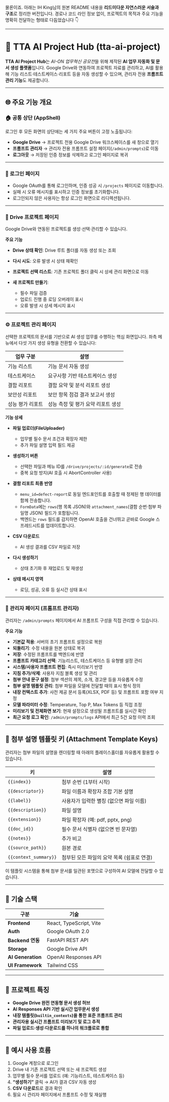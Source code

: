 물론이죠. 아래는 IH King님의 원본 README 내용을 **리드미다운 자연스러운 서술과 구조**로 정리한 버전입니다.
경로나 코드 라인 정보 없이, 프로젝트의 목적과 주요 기능을 명확히 전달하는 형태로 다듬었습니다 👇

---

# 🧠 TTA AI Project Hub (tta-ai-project)

**TTA AI Project Hub**는 *AI-ON 업무혁신 공모전*을 위해 제작된 **AI 업무 자동화 및 문서 생성 플랫폼**입니다.
Google Drive와 연동하여 프로젝트 자료를 관리하고, AI를 활용해 기능 리스트·테스트케이스·리포트 등을 자동 생성할 수 있으며, 관리자 전용 **프롬프트 관리 기능**도 제공합니다.

---

## 🌐 주요 기능 개요

### 🏠 공통 상단 (AppShell)

로그인 후 모든 화면의 상단에는 세 가지 주요 버튼이 고정 노출됩니다:

* **Google Drive** → 프로젝트 전용 Google Drive 워크스페이스를 새 창으로 열기
* **프롬프트 관리자** → 관리자 전용 프롬프트 설정 페이지(`/admin/prompts`)로 이동
* **로그아웃** → 저장된 인증 정보를 삭제하고 로그인 페이지로 복귀

---

### 🔐 로그인 페이지

* Google OAuth를 통해 로그인하며, 인증 성공 시 `/projects` 페이지로 이동합니다.
* 실패 시 오류 메시지를 표시하고 인증 정보를 초기화합니다.
* 로그인되지 않은 사용자는 항상 로그인 화면으로 리디렉션됩니다.

---

### 📁 Drive 프로젝트 페이지

Google Drive와 연동된 프로젝트를 생성·선택·관리할 수 있습니다.

**주요 기능**

* **Drive 상태 확인**: Drive 루트 폴더를 자동 생성 또는 조회
* **다시 시도**: 오류 발생 시 상태 재확인
* **프로젝트 선택 리스트**: 기존 프로젝트 폴더 클릭 시 상세 관리 화면으로 이동
* **새 프로젝트 만들기**:

  * 필수 파일 검증
  * 업로드 진행 중 로딩 오버레이 표시
  * 오류 발생 시 상세 메시지 표시

---

### ⚙️ 프로젝트 관리 페이지

선택한 프로젝트의 문서를 기반으로 AI 생성 업무를 수행하는 핵심 화면입니다.
좌측 메뉴에서 다섯 가지 생성 유형을 전환할 수 있습니다:

| 업무 구분     | 설명                   |
| --------- | -------------------- |
| 기능 리스트    | 기능 문서 자동 생성          |
| 테스트케이스    | 요구사항 기반 테스트케이스 생성    |
| 결함 리포트    | 결함 요약 및 분석 리포트 생성    |
| 보안성 리포트   | 보안 항목 점검 결과 보고서 생성   |
| 성능 평가 리포트 | 성능 측정 및 평가 요약 리포트 생성 |

**기능 상세**

* **파일 업로더(FileUploader)**

  * 업무별 필수 문서 조건과 확장자 제한
  * 추가 파일 설명 입력 필드 제공
* **생성하기 버튼**

  * 선택한 파일과 메뉴 ID를 `/drive/projects/:id/generate`로 전송
  * 중복 요청 방지(AI 호출 시 AbortController 사용)
* **결함 리포트 최종 반영**

  * `menu_id=defect-report`로 동일 엔드포인트를 호출할 때 정제된 행 데이터를 함께 전송합니다.
  * `FormData`에는 `rows`(행 목록 JSON)와 `attachment_names`(결함 순번·첨부 파일명 JSON) 필드가 포함됩니다.
  * 백엔드는 `rows` 필드를 감지하면 OpenAI 호출을 건너뛰고 곧바로 Google 스프레드시트를 업데이트합니다.
* **CSV 다운로드**

  * AI 생성 결과를 CSV 파일로 저장
* **다시 생성하기**

  * 상태 초기화 후 재업로드 및 재생성
* **상태 메시지 영역**

  * 로딩, 성공, 오류 등 실시간 상태 표시

---

### 🧩 관리자 페이지 (프롬프트 관리자)

관리자는 `/admin/prompts` 페이지에서 AI 프롬프트 구성을 직접 관리할 수 있습니다.

**주요 기능**

* **기본값 적용**: 서버의 초기 프롬프트 설정으로 복원
* **되돌리기**: 수정 내용을 원본 상태로 복귀
* **저장**: 수정된 프롬프트를 백엔드에 반영
* **프롬프트 카테고리 선택**: 기능리스트, 테스트케이스 등 유형별 설정 관리
* **시스템/사용자 프롬프트 편집**: 즉시 미리보기 반영
* **지침 추가/삭제**: 사용자 지침 블록 생성 및 관리
* **첨부 안내 문구 설정**: 첨부 섹션의 제목, 소개, 경고문 등을 자유롭게 수정
* **첨부 설명 템플릿 관리**: 첨부 파일을 모델에 전달할 때의 표시 형식 정의
* **내장 컨텍스트 추가**: 사전 제공 문서 등록(XLSX, PDF 등) 및 프롬프트 포함 여부 지정
* **모델 파라미터 수정**: Temperature, Top P, Max Tokens 등 직접 조정
* **미리보기 및 전체화면 보기**: 현재 설정으로 생성될 프롬프트를 실시간 확인
* **최근 요청 로그 확인**: `/admin/prompts/logs` API에서 최근 5건 요청 이력 조회

---

## 🧾 첨부 설명 템플릿 키 (Attachment Template Keys)

관리자는 첨부 파일의 설명을 렌더링할 때 아래의 플레이스홀더를 자유롭게 활용할 수 있습니다.

| 키                     | 설명                         |
| --------------------- | -------------------------- |
| `{{index}}`           | 첨부 순번 (1부터 시작)             |
| `{{descriptor}}`      | 파일 이름과 확장자 조합 기본 설명        |
| `{{label}}`           | 사용자가 입력한 별칭 (없으면 파일 이름)    |
| `{{description}}`     | 파일 설명                      |
| `{{extension}}`       | 파일 확장자 (예: pdf, pptx, png) |
| `{{doc_id}}`          | 필수 문서 식별자 (없으면 빈 문자열)      |
| `{{notes}}`           | 추가 비고                      |
| `{{source_path}}`     | 원본 경로                      |
| `{{context_summary}}` | 첨부된 모든 파일의 요약 목록 (쉼표로 연결)  |

이 템플릿 시스템을 통해 첨부 문서를 일관된 포맷으로 구성하여 AI 모델에 전달할 수 있습니다.

---

## 🧠 기술 스택

| 구분                | 기술                      |
| ----------------- | ----------------------- |
| **Frontend**      | React, TypeScript, Vite |
| **Auth**          | Google OAuth 2.0        |
| **Backend 연동**    | FastAPI REST API        |
| **Storage**       | Google Drive API        |
| **AI Generation** | OpenAI Responses API    |
| **UI Framework**  | Tailwind CSS            |

---

## 🚀 프로젝트 특징

* **Google Drive 완전 연동형 문서 생성 허브**
* **AI Responses API 기반 실시간 업무문서 생성**
* **내장 템플릿(`builtin_contexts`)을 통한 표준 프롬프트 관리**
* **관리자용 실시간 프롬프트 미리보기 및 로그 추적**
* **파일 업로드·생성·다운로드를 하나의 워크플로로 통합**

---

## 💬 예시 사용 흐름

1. Google 계정으로 로그인
2. Drive 내 기존 프로젝트 선택 또는 새 프로젝트 생성
3. 업무별 필수 문서를 업로드 (예: 기능리스트, 테스트케이스 등)
4. **“생성하기”** 클릭 → AI가 결과 CSV 자동 생성
5. **CSV 다운로드**로 결과 확인
6. 필요 시 관리자 페이지에서 프롬프트 수정 및 재실행
